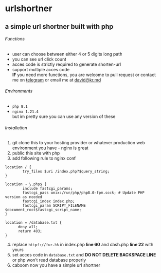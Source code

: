 # urlshortner
a simple url shortner built with php
---------

###### Functions
- user can choose between either 4 or 5 digits long path
- you can see url click count
- acces code is strictly required to generate shorten-url
- support multiple acces code
<br>**IF** you need more functions, you are welcome to pull request or contact me on [telegram](https://t.me/kyrofur) or email me at [david@kr.md](emailto:david@kr.md)

###### Environments
 - `php 8.1`
 - `nginx 1.21.4`
<br>but im pretty sure you can use any version of these

###### Installation

1. git clone this to your hosting provider or whatever production web environment you have - nginx is great
2. public this site with php
3. add following rule to nginx conf

```nginx
location / {
        try_files $uri /index.php?$query_string;
}

location ~ \.php$ {
        include fastcgi_params;
        fastcgi_pass unix:/run/php/php8.0-fpm.sock; # Update PHP version as needed
        fastcgi_index index.php;
        fastcgi_param SCRIPT_FILENAME $document_root$fastcgi_script_name;
}

location = /database.txt {
      deny all;
      return 403;
}
```

4. replace `httpf://fur.hk` in index.php **line 60** and dash.php **line 22** with yours
5. set acces code in `database.txt` and **DO NOT DELETE BACKSPACE LINE** or php won't read database properly
6. caboom now you have a simple url shortner
